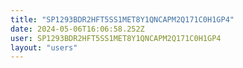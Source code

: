 ```yaml
---
title: "SP1293BDR2HFT5SS1MET8Y1QNCAPM2Q171C0H1GP4"
date: 2024-05-06T16:06:58.252Z
user: SP1293BDR2HFT5SS1MET8Y1QNCAPM2Q171C0H1GP4
layout: "users"
---
```

    
